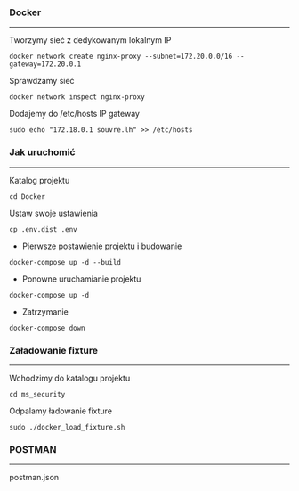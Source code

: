 
### Docker

--------------------------------------------------------------------------------

Tworzymy sieć z dedykowanym lokalnym IP
``` 
docker network create nginx-proxy --subnet=172.20.0.0/16 --gateway=172.20.0.1
```

Sprawdzamy sieć
``` 
docker network inspect nginx-proxy
```

Dodajemy do /etc/hosts IP gateway 
``` 
sudo echo "172.18.0.1 souvre.lh" >> /etc/hosts
```

### Jak uruchomić

--------------------------------------------------------------------------------

Katalog projektu 
```
cd Docker
```

Ustaw swoje ustawienia
```
cp .env.dist .env 
```

* Pierwsze postawienie projektu i budowanie
```
docker-compose up -d --build
```

* Ponowne uruchamianie projektu
```
docker-compose up -d
```

* Zatrzymanie
```
docker-compose down
```

### Załadowanie fixture

--------------------------------------------------------------------------------

Wchodzimy do katalogu projektu
```
cd ms_security
```

Odpalamy ładowanie fixture
```
sudo ./docker_load_fixture.sh
```

### POSTMAN

--------------------------------------------------------------------------------

postman.json